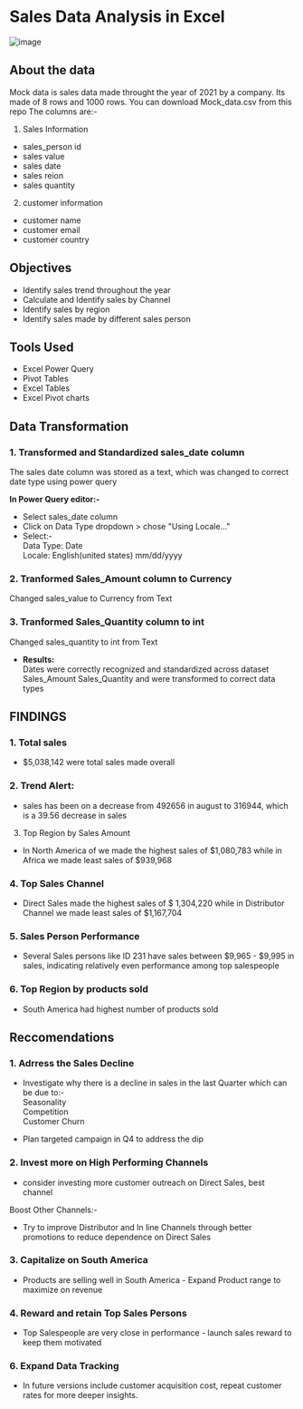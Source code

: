 # Sales Data Analysis in Excel
![image](https://github.com/user-attachments/assets/94732224-3d69-4efb-9f8b-3354f6efb0a4)

## About the data
Mock data is sales data made throught the year of 2021 by a company. Its made of 8 rows and 1000 rows. You can download Mock_data.csv from this repo 
The columns are:-  
1. Sales Information  
- sales_person id  
- sales value   
- sales date  
- sales reion  
- sales quantity  
2. customer information  
- customer name  
- customer email  
- customer country  

## Objectives  
- Identify sales trend throughout the year
- Calculate and Identify sales by Channel
- Identify sales by region
- Identify sales made by different sales person

## Tools Used
- Excel Power Query
- Pivot Tables
- Excel Tables
- Excel Pivot charts

## Data Transformation
### 1. Transformed and Standardized sales_date column  
The sales date column was stored as a text, which was changed to correct date type using power query  

**In Power Query editor:-**  
- Select sales_date column  
- Click on Data Type dropdown > chose "Using Locale..."  
- Select:-  
Data Type: Date  
Locale: English(united states) mm/dd/yyyy    

### 2. Tranformed Sales_Amount column to Currency
Changed sales_value to Currency from Text

### 3. Tranformed Sales_Quantity column to int
Changed sales_quantity to int from Text  

- **Results:**  
Dates were correctly recognized and standardized across dataset    
Sales_Amount Sales_Quantity and were transformed to correct data types  



## FINDINGS
### 1. Total sales
- $5,038,142 were total sales made overall
### 2. Trend Alert:
- sales has been on a decrease from 492656 in august to 316944, which is a 39.56 decrease in sales
3. Top Region by Sales Amount
- In North America of we made the highest sales of $1,080,783 while in Africa we made least sales of $939,968 
### 4. Top Sales Channel
- Direct Sales made the highest sales of $ 1,304,220 while in Distributor Channel we made least sales of $1,167,704
### 5. Sales Person Performance
- Several Sales persons like ID 231 have sales between $9,965 - $9,995 in sales, indicating relatively even performance among top salespeople
### 6. Top Region by products sold
- South America had highest number of products sold

## Reccomendations
### 1. Adrress the Sales Decline
- Investigate why there is a decline in sales in the last Quarter which can be due to:-  
Seasonality  
Competition  
Customer Churn  

- Plan targeted campaign in Q4 to address the dip
### 2. Invest more on High Performing Channels
- consider investing more customer outreach on Direct Sales, best channel 

Boost Other Channels:-
- Try to improve Distributor and In line Channels through better promotions to reduce dependence on Direct Sales

### 3. Capitalize on South America
- Products are selling well in South America - Expand Product range to maximize on revenue

### 4. Reward and retain Top Sales Persons
- Top Salespeople are very close in performance - launch sales reward to keep them motivated

### 6. Expand Data Tracking
- In future versions include customer acquisition cost, repeat customer rates for more deeper insights.

